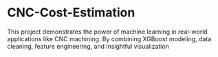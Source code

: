 # CNC-Cost-Estimation
This project demonstrates the power of machine learning in real-world applications like CNC machining. By combining XGBoost modeling, data cleaning, feature engineering, and insightful visualization
